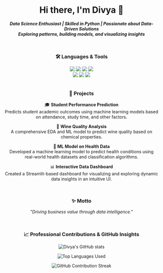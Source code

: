 <h1 align="center">Hi there, I'm Divya 👋</h1>

<div align="center">

  <strong><em>Data Science Enthusiast | Skilled in Python | Passionate about Data-Driven Solutions</em></strong><br>
  <strong><em>Exploring patterns, building models, and visualizing insights</em></strong>

<br>
</div>





<h3 align="center">🛠️ Languages & Tools</h3> 

<div align="center">

  <img src="https://img.shields.io/badge/Python-3776AB?style=for-the-badge&logo=python&logoColor=white">
  <img src="https://img.shields.io/badge/Pandas-150458?style=for-the-badge&logo=pandas&logoColor=white">
  <img src="https://img.shields.io/badge/NumPy-013243?style=for-the-badge&logo=numpy&logoColor=white">
  <img src="https://img.shields.io/badge/scikit--learn-F7931E?style=for-the-badge&logo=scikit-learn&logoColor=white"> <br>
  <img src="https://img.shields.io/badge/Matplotlib-206C8B?style=for-the-badge&logo=plotly&logoColor=white">
  <img src="https://img.shields.io/badge/Seaborn-3C4E6A?style=for-the-badge">
  <img src="https://img.shields.io/badge/Streamlit-FF4B4B?style=for-the-badge&logo=streamlit&logoColor=white">

</div>

<br>





<h3 align="center">🚀 Projects</h3>

<div align="center">

<p>
  🎓 <strong>Student Performance Prediction</strong><br>
  Predicts student academic outcomes using machine learning models based on attendance, study time, and other factors.
</p>

<p>
  🍷 <strong>Wine Quality Analysis</strong><br>
  A comprehensive EDA and ML model to predict wine quality based on chemical properties.
</p>

<p>
  🧠 <strong>ML Model on Health Data</strong><br>
  Developed a machine learning model to predict health conditions using real-world health datasets and classification algorithms.
</p>

<p>
  📊 <strong>Interactive Data Dashboard</strong><br>
  Created a Streamlit-based dashboard for visualizing and exploring dynamic data insights in an intuitive UI.
</p>

</div>

<br>





<h3 align="center">✨ Motto</h3> 
<p align="center"><em>"Driving business value through data intelligence."</em></p>

</div>

<br>




<h3 align="center">📈 Professional Contributions & GitHub Insights</h3>

<p align="center">
  <img src="https://github-readme-stats.vercel.app/api?username=Divya-TechInsights&show_icons=true&theme=tokyonight&hide_border=true&border_radius=12&include_all_commits=true" alt="Divya's GitHub stats" />
</p>

<p align="center">
  <img src="https://github-readme-stats.vercel.app/api/top-langs/?username=Divya-TechInsights&layout=compact&theme=tokyonight&hide_border=true&border_radius=12" alt="Top Languages Used" />
</p>

<p align="center">
  <img src="https://github-readme-streak-stats.herokuapp.com/?user=Divya-TechInsights&theme=tokyonight&hide_border=true&border_radius=12" alt="GitHub Contribution Streak" />
</p>



